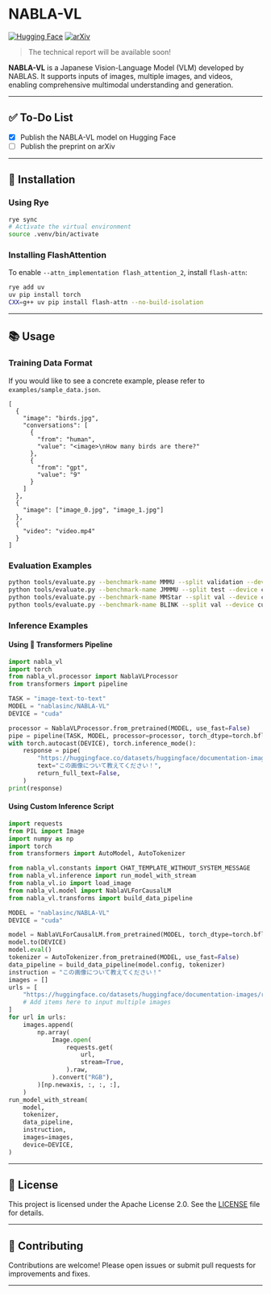 # NABLA-VL

[![Hugging Face](https://img.shields.io/badge/HuggingFace-Model-orange?logo=huggingface)](https://huggingface.co/nablasinc/NABLA-VL-15B)
[![arXiv](https://img.shields.io/badge/arXiv-2301.12345-B31B1B.svg)](https://arxiv.org/abs/2301.12345)

> The technical report will be available soon!

**NABLA-VL** is a Japanese Vision-Language Model (VLM) developed by NABLAS. It supports inputs of images, multiple images, and videos, enabling comprehensive multimodal understanding and generation.

---

## ✅ To-Do List

- [x] Publish the NABLA-VL model on Hugging Face
- [ ] Publish the preprint on arXiv

---

## 🚀 Installation

### Using Rye

```bash
rye sync
# Activate the virtual environment
source .venv/bin/activate
```

### Installing FlashAttention

To enable `--attn_implementation flash_attention_2`, install `flash-attn`:

```bash
rye add uv
uv pip install torch
CXX=g++ uv pip install flash-attn --no-build-isolation
```

---

## 📚 Usage

### Training Data Format

​If you would like to see a concrete example, please refer to `examples/sample_data.json`.

```jsonc
[
  {
    "image": "birds.jpg",
    "conversations": [
      {
        "from": "human",
        "value": "<image>\nHow many birds are there?"
      },
      {
        "from": "gpt",
        "value": "9"
      }
    ]
  },
  {
    "image": ["image_0.jpg", "image_1.jpg"]
  },
  {
    "video": "video.mp4"
  }
]
```

### Evaluation Examples

```bash
python tools/evaluate.py --benchmark-name MMMU --split validation --device cuda
python tools/evaluate.py --benchmark-name JMMMU --split test --device cuda
python tools/evaluate.py --benchmark-name MMStar --split val --device cuda
python tools/evaluate.py --benchmark-name BLINK --split val --device cuda
```

### Inference Examples

#### Using 🤗 Transformers Pipeline

```python
import nabla_vl
import torch
from nabla_vl.processor import NablaVLProcessor
from transformers import pipeline

TASK = "image-text-to-text"
MODEL = "nablasinc/NABLA-VL"
DEVICE = "cuda"

processor = NablaVLProcessor.from_pretrained(MODEL, use_fast=False)
pipe = pipeline(TASK, MODEL, processor=processor, torch_dtype=torch.bfloat16)
with torch.autocast(DEVICE), torch.inference_mode():
    response = pipe(
        "https://huggingface.co/datasets/huggingface/documentation-images/resolve/main/bee.jpg",
        text="この画像について教えてください！",
        return_full_text=False,
    )
print(response)
```

#### Using Custom Inference Script

```python
import requests
from PIL import Image
import numpy as np
import torch
from transformers import AutoModel, AutoTokenizer

from nabla_vl.constants import CHAT_TEMPLATE_WITHOUT_SYSTEM_MESSAGE
from nabla_vl.inference import run_model_with_stream
from nabla_vl.io import load_image
from nabla_vl.model import NablaVLForCausalLM
from nabla_vl.transforms import build_data_pipeline

MODEL = "nablasinc/NABLA-VL"
DEVICE = "cuda"

model = NablaVLForCausalLM.from_pretrained(MODEL, torch_dtype=torch.bfloat16, resume_download=True)
model.to(DEVICE)
model.eval()
tokenizer = AutoTokenizer.from_pretrained(MODEL, use_fast=False)
data_pipeline = build_data_pipeline(model.config, tokenizer)
instruction = "この画像について教えてください！"
images = []
urls = [
    "https://huggingface.co/datasets/huggingface/documentation-images/resolve/main/bee.jpg",
    # Add items here to input multiple images
]
for url in urls:
    images.append(
        np.array(
            Image.open(
                requests.get(
                    url,
                    stream=True,
                ).raw,
            ).convert("RGB"),
        )[np.newaxis, :, :, :],
    )
run_model_with_stream(
    model,
    tokenizer,
    data_pipeline,
    instruction,
    images=images,
    device=DEVICE,
)
```

---

## 📄 License

This project is licensed under the Apache License 2.0. See the [LICENSE](./LICENSE) file for details.

---

## 🤝 Contributing

Contributions are welcome! Please open issues or submit pull requests for improvements and fixes.

---
